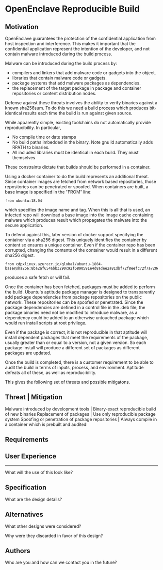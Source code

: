 #  OpenEnclave Reproducible Build

## Motivation

OpenEnclave guarantees the protection of the confidential application from host inspection and interference. This makes 
it important that the confidential application represent the intention of the developer, and not contain malware 
introduced during the build process.

Malware can be introduced during the build process by:
- compilers and linkers that add malware code or gadgets into the object.
- libraries that contain malware code or gadgets.
- package systems that add malware packages as dependencies.
- the replacement of the target package in package and container repositories or content distribution nodes.

Defense against these threats involves the ability to verify binaries against a known sha256sum. To do this
we need a build process which produces bit-identical results each time the build is run against given source.

While apparently simple, existing toolchains do not automatically provide reproducibility.  In particular, 
- No compile time or date stamps
- No build paths imbedded in the binary. Note gnu ld automatically adds RPATH to binaries.
- All included libraries must be identical in each build. They must themselves 

These constraints dictate that builds should be performed in a container.

Using a docker container to do the build represents an additional threat. Since container images are fetched 
from network based repositories, those repositories can be penetrated or spoofed.  When containers are built,
a base image is specified in the "FROM" line:
```
from ubuntu:18.04
```
which specifies the image name and tag.  When this is all that is used, an infected repo will download a base image
into the image cache containing malware which producea result which propagates the malware into the secure application. 

To defend against this, later version of docker support specifying the container via a sha256 digest. This uniquely 
identifies the container by content so ensures a unique container. Even if the container repo has been corrupted, 
changing the contents of the container would result in a different sha256 digest.
```
from cdpxlinux.azurecr.io/global/ubuntu-1804-base@sha256:8ba2af654abb3290c92f6890591e4d8adee2a81dbf72f8eefc72f7a720ec3089
```
produces a safe fetch or will fail.

Once the container has been fetched, packages must be added to perform the build.  Ubuntu's aptitude package manager is 
designed to transparently add package dependencies from package repositories on the public network.  These repositories
can be spoofed or penetrated. Since the package dependencies are defined in a control file in the .deb file, the
package binaries need not be modified to introduce malware, as a dependency could be added to an otherwise untouched 
package which would run install scripts at root privilege. 

Even if the package is correct, it is not reproducible in that aptitude will install dependent packages that meet the 
requirements of the package, usually greater than or equal to a version, not a given version. So each package install
will produce a different set of packages as different packages are updated.

Once the build is completed, there is a customer requirement to be able to audit the build in terms of inputs, process,
and environment.  Aptitude defeats all of these, as well as reproducibility.

This gives the following set of threats and possible mitigatons.

Threat  | Mitigation
-------------------------------------------------
 Malware introduced by development tools  | Binary-exact reproducible build of new binaries
 Replacement of packages   |  Use only reproducible package system
 Spoofing or penetration of package repositories | Always compile in a container which is prebuilt and audited


## Requirements



## User Experience
---------------

What will the use of this look like?

Specification
-------------

What are the design details?

Alternatives
----------

What other designs were considered?

Why were they discarded in favor of this design?

Authors
-------

Who are you and how can we contact you in the future?
